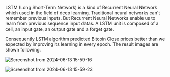 LSTM (Long Short-Term Network) is a kind of Recurrent Neural Network which used in the field of deep learning. Traditional neural networks can't remember previous inputs. But Recurrent Neural Networks enable us to learn from previous sequence input datas. A LSTM unit is composed of a cell, an input gate, an output gate and a forget gate.

Consequently LSTM algorithm predicted Bitcoin Close prices better than we expected by improving its learning in every epoch. The result images are shown following.

![Screenshot from 2024-06-13 15-59-16](https://github.com/Mohammad-Moiz/BitCoin-Price-Predictor-App/assets/127727314/a61a711c-169e-4c60-9b7e-91214fd0fed8)




![Screenshot from 2024-06-13 15-59-23](https://github.com/Mohammad-Moiz/BitCoin-Price-Predictor-App/assets/127727314/11c4c8b9-d99e-4d7b-aa61-ff11c39335e5)


